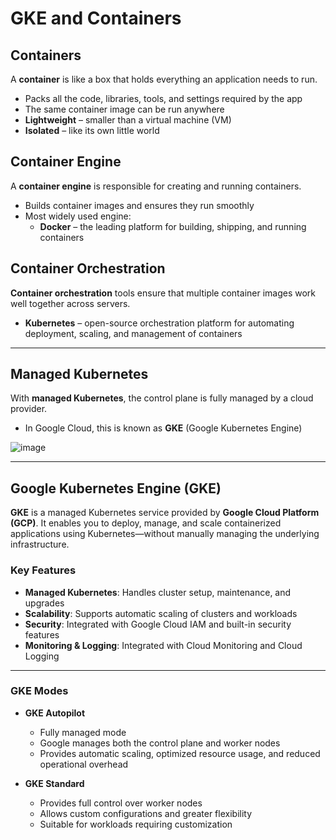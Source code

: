 # GKE and Containers

## Containers

A **container** is like a box that holds everything an application needs to run.

- Packs all the code, libraries, tools, and settings required by the app  
- The same container image can be run anywhere  
- **Lightweight** – smaller than a virtual machine (VM)  
- **Isolated** – like its own little world  

## Container Engine

A **container engine** is responsible for creating and running containers.

- Builds container images and ensures they run smoothly  
- Most widely used engine:  
  - **Docker** – the leading platform for building, shipping, and running containers

## Container Orchestration

**Container orchestration** tools ensure that multiple container images work well together across servers.

- **Kubernetes** – open-source orchestration platform for automating deployment, scaling, and management of containers

---

## Managed Kubernetes

With **managed Kubernetes**, the control plane is fully managed by a cloud provider.

- In Google Cloud, this is known as **GKE** (Google Kubernetes Engine)

![image](https://github.com/user-attachments/assets/ebecff3a-f7ca-4c52-9318-12904bba4484)

---

## Google Kubernetes Engine (GKE)

**GKE** is a managed Kubernetes service provided by **Google Cloud Platform (GCP)**. It enables you to deploy, manage, and scale containerized applications using Kubernetes—without manually managing the underlying infrastructure.

### Key Features

- **Managed Kubernetes**: Handles cluster setup, maintenance, and upgrades  
- **Scalability**: Supports automatic scaling of clusters and workloads  
- **Security**: Integrated with Google Cloud IAM and built-in security features  
- **Monitoring & Logging**: Integrated with Cloud Monitoring and Cloud Logging

---

### GKE Modes

- **GKE Autopilot**  
  - Fully managed mode  
  - Google manages both the control plane and worker nodes  
  - Provides automatic scaling, optimized resource usage, and reduced operational overhead  

- **GKE Standard**  
  - Provides full control over worker nodes  
  - Allows custom configurations and greater flexibility  
  - Suitable for workloads requiring customization
